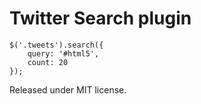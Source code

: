# Twitter Search plugin

    $('.tweets').search({
        query: '#html5',
        count: 20
    });

Released under MIT license.